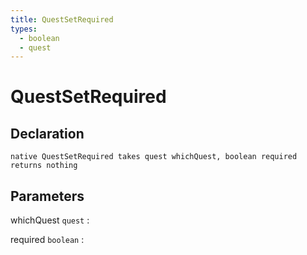 ```yaml
---
title: QuestSetRequired
types:
  - boolean
  - quest
---
```


# QuestSetRequired

## Declaration

```jass
native QuestSetRequired takes quest whichQuest, boolean required returns nothing
```

## Parameters
whichQuest `quest`
: 

required `boolean`
: 
